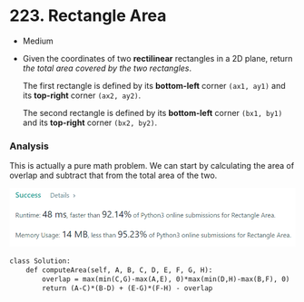 # 223. Rectangle Area

* Medium
*   Given the coordinates of two **rectilinear** rectangles in a 2D plane, return _the total area covered by the two rectangles_.

    The first rectangle is defined by its **bottom-left** corner `(ax1, ay1)` and its **top-right** corner `(ax2, ay2)`.

    The second rectangle is defined by its **bottom-left** corner `(bx1, by1)` and its **top-right** corner `(bx2, by2)`.

### Analysis&#x20;

This is actually a pure math problem. We can start by calculating the area of overlap and subtract that from the total area of the two.&#x20;

![](<../.gitbook/assets/image (21) (1) (1) (1).png>)

```
class Solution:
    def computeArea(self, A, B, C, D, E, F, G, H):
        overlap = max(min(C,G)-max(A,E), 0)*max(min(D,H)-max(B,F), 0)
        return (A-C)*(B-D) + (E-G)*(F-H) - overlap
```
